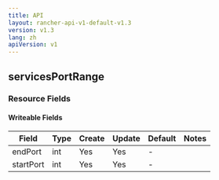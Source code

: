 ```yaml
---
title: API
layout: rancher-api-v1-default-v1.3
version: v1.3
lang: zh
apiVersion: v1
---
```


## servicesPortRange



### Resource Fields

#### Writeable Fields

Field | Type | Create | Update | Default | Notes
---|---|---|---|---|---
endPort | int | Yes | Yes | - | 
startPort | int | Yes | Yes | - | 



<br>
